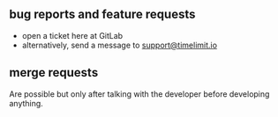 ## bug reports and feature requests

- open a ticket here at GitLab
- alternatively, send a message to support@timelimit.io

## merge requests

Are possible but only after talking with the developer before developing anything.